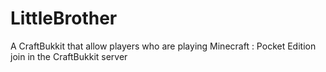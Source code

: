 LittleBrother
=============

A CraftBukkit that allow players who are playing Minecraft : Pocket Edition join in the CraftBukkit server
